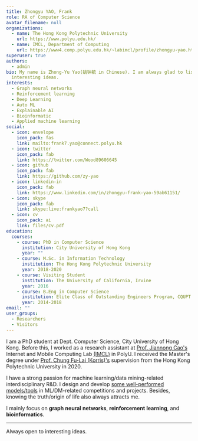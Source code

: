 ```yaml
---
title: Zhongyu YAO, Frank
role: RA of Computer Science
avatar_filename: null
organizations:
  - name: The Hong Kong Polytechnic University
    url: https://www.polyu.edu.hk/
  - name: IMCL, Department of Computing
    url: https://www4.comp.polyu.edu.hk/~labimcl/profile/zhongyu-yao.html
superuser: true
authors:
  - admin
bio: My name is Zhong-Yu Yao(姚钟毓 in Chinese). I am always glad to listen to
  interesting ideas.
interests:
  - Graph neural networks
  - Reinforcement learning
  - Deep Learning
  - Auto ML
  - Explainable AI
  - Bioinformatic
  - Applied machine learning
social:
  - icon: envelope
    icon_pack: fas
    link: mailto:frank7.yao@connect.polyu.hk
  - icon: twitter
    icon_pack: fab
    link: https://twitter.com/Wood89606645
  - icon: github
    icon_pack: fab
    link: https://github.com/zy-yao
  - icon: linkedin-in
    icon_pack: fab
    link: https://www.linkedin.com/in/zhongyu-frank-yao-59ab61151/
  - icon: skype
    icon_pack: fab
    link: skype:live:frankyao7?call
  - icon: cv
    icon_pack: ai
    link: files/cv.pdf
education:
  courses:
    - course: PhD in Computer Science
      institution: City University of Hong Kong
      year: ""
    - course: M.Sc. in Information Technology
      institution: The Hong Kong Polytechnic University
      year: 2018-2020
    - course: Visiting Student
      institution: The University of California, Irvine
      year: 2016
    - course: B.Eng in Computer Science
      institution: Elite Class of Outstanding Engineers Program, CQUPT
      year: 2014-2018
email: ""
user_groups:
  - Researchers
  - Visitors
---
```

I am a PhD student at Dept. Computer Science, City University of Hong Kong. Before this, I worked as a research assistant at [Prof. Jiannong Cao's](https://www4.comp.polyu.edu.hk/~csjcao/) Internet and Mobile Computing Lab [(IMCL)](https://www4.comp.polyu.edu.hk/~labimcl/profile/zhongyu-yao.html) in PolyU. I received the Master's degree under [Prof. Chung Fu-Lai (Korris)'s](https://www4.comp.polyu.edu.hk/~cskchung/) supervision from the Hong Kong Polytechnic University in 2020.

I have a strong passion for machine learning/data mining-related interdisciplinary R&D. I design and develop [some well-performed models/tools](https://www.zhongyu.site/#projects) in ML/DM-related competitions and projects. Besides, knowing the truth/origin of life also always attracts me.

I mainly focus on **graph** **neural** **networks**, **reinforcement** **learning**, and **bioinformatics**.

- - -

Always open to interesting ideas.
